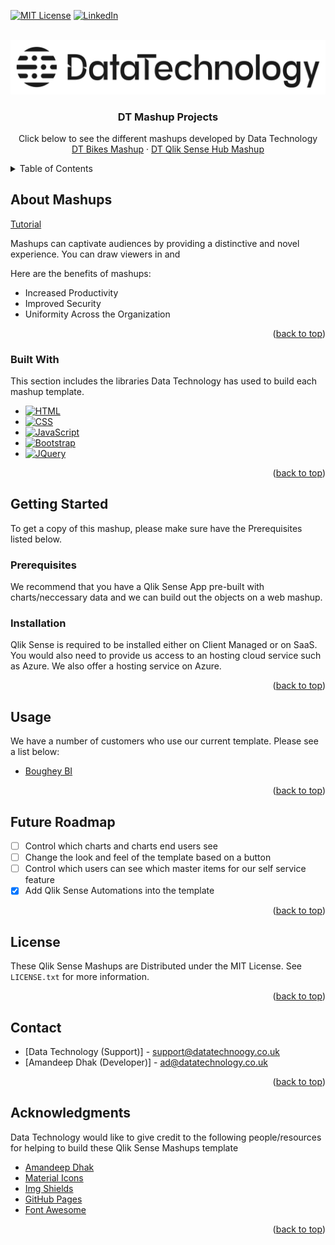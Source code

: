 <!-- Improved compatibility of back to top link: See: https://github.com/othneildrew/Best-README-Template/pull/73 -->
<a name="readme-top"></a>
<!--
*** Thanks for checking out the Best-README-Template. If you have a suggestion
*** that would make this better, please fork the repo and create a pull request
*** or simply open an issue with the tag "enhancement".
*** Don't forget to give the project a star!
*** Thanks again! Now go create something AMAZING! :D
-->



<!-- PROJECT SHIELDS -->
<!--
*** I'm using markdown "reference style" links for readability.
*** Reference links are enclosed in brackets [ ] instead of parentheses ( ).
*** See the bottom of this document for the declaration of the reference variables
*** for contributors-url, forks-url, etc. This is an optional, concise syntax you may use.
*** https://www.markdownguide.org/basic-syntax/#reference-style-links
-->
[![MIT License][license-shield]][license-url]
[![LinkedIn][linkedin-shield]][linkedin-url]



<!-- PROJECT LOGO -->
<br />
<div align="center">
  <a href="https://datatechnology.co.uk/">
    <img src="./images/Logo.png" alt="Logo">
  </a>

  <h3 align="center">DT Mashup Projects</h3>

  <p align="center">
    Click below to see the different mashups developed by Data Technology
    <br />
    <a href="https://dtworksbikesmashup1.azurewebsites.net/">DT Bikes Mashup</a>
    ·
    <a href="https://dtworksqshub.azurewebsites.net/">DT Qlik Sense Hub Mashup</a>
  </p>
</div>



<!-- TABLE OF CONTENTS -->
<details>
  <summary>Table of Contents</summary>
  <ol>
    <li>
      <a href="#about-mashups">About Mashups</a>
      <ul>
        <li><a href="#built-with">Built With</a></li>
      </ul>
    </li>
    <li>
      <a href="#getting-started">Getting Started</a>
      <ul>
        <li><a href="#prerequisites">Prerequisites</a></li>
        <li><a href="#installation">Installation</a></li>
      </ul>
    </li>
    <li><a href="#usage">Usage</a></li>
    <li><a href="#future-roadmap">Roadmap</a></li>
    <li><a href="#license">License</a></li>
    <li><a href="#contact">Contact</a></li>
    <li><a href="#acknowledgments">Acknowledgments</a></li>
  </ol>
</details>



<!-- ABOUT Mashups -->
## About Mashups

[Tutorial](https://www.datatechnology.co.uk/hubfs/Tutorial.mp4)

Mashups can captivate audiences by providing a distinctive and novel experience. You can draw viewers in and

Here are the benefits of mashups:
* Increased Productivity
* Improved Security
* Uniformity Across the Organization


<p align="right">(<a href="#readme-top">back to top</a>)</p>



### Built With

This section includes the libraries Data Technology has used to build each mashup template.

* [![HTML][HTML]][HTML-url]
* [![CSS][CSS]][CSS-url]
* [![JavaScript][JavaScript]][JavaScript-url]
* [![Bootstrap][Bootstrap.com]][Bootstrap-url]
* [![JQuery][JQuery.com]][JQuery-url]

<p align="right">(<a href="#readme-top">back to top</a>)</p>



<!-- GETTING STARTED -->
## Getting Started

To get a copy of this mashup, please make sure have the Prerequisites listed below.

### Prerequisites

We recommend that you have a Qlik Sense App pre-built with charts/neccessary data and we can build out the objects on a web mashup.

### Installation

Qlik Sense is required to be installed either on Client Managed or on SaaS. You would also need to provide us access to an hosting cloud service such as Azure. We also offer a hosting service on Azure.

<p align="right">(<a href="#readme-top">back to top</a>)</p>



<!-- USAGE EXAMPLES -->
## Usage

We have a number of customers who use our current template. Please see a list below:

* [Boughey BI](https://www.youtube-nocookie.com/embed/Qhl7ESKXZoU?si=3XFygzt7kdvN9QWT)

<p align="right">(<a href="#readme-top">back to top</a>)</p>



<!-- FUTURE ROADMAP -->
## Future Roadmap

- [ ] Control which charts and charts end users see
- [ ] Change the look and feel of the template based on a button
- [ ] Control which users can see which master items for our self service feature
- [x] Add Qlik Sense Automations into the template

<p align="right">(<a href="#readme-top">back to top</a>)</p>


<!-- LICENSE -->
## License

These Qlik Sense Mashups are Distributed under the MIT License. See `LICENSE.txt` for more information.

<p align="right">(<a href="#readme-top">back to top</a>)</p>



<!-- CONTACT -->
## Contact

* [Data Technology (Support)] - support@datatechnoogy.co.uk
* [Amandeep Dhak (Developer)] - ad@datatechnology.co.uk

<p align="right">(<a href="#readme-top">back to top</a>)</p>


<!-- ACKNOWLEDGMENTS -->
## Acknowledgments

Data Technology would like to give credit to the following people/resources for helping to build these Qlik Sense Mashups template


* [Amandeep Dhak](https://www.linkedin.com/in/amandeep-dhak/)
* [Material Icons](https://fonts.google.com/icons)
* [Img Shields](https://shields.io)
* [GitHub Pages](https://pages.github.com)
* [Font Awesome](https://fontawesome.com)

<p align="right">(<a href="#readme-top">back to top</a>)</p>



<!-- MARKDOWN LINKS & IMAGES -->
<!-- https://www.markdownguide.org/basic-syntax/#reference-style-links -->
[license-shield]: https://img.shields.io/github/license/othneildrew/Best-README-Template.svg?style=for-the-badge
[license-url]: LICENSE.txt
[linkedin-shield]: https://img.shields.io/badge/-LinkedIn-black.svg?style=for-the-badge&logo=linkedin&colorB=555
[linkedin-url]: https://www.linkedin.com/company/data-technology/mycompany/
[HTML]: https://img.shields.io/badge/HTML-239120?style=for-the-badge&logo=html5&logoColor=white
[HTML-url]: https://developer.mozilla.org/en-US/docs/Web/HTML/
[CSS]: https://img.shields.io/badge/CSS-239120?&style=for-the-badge&logo=css3&logoColor=white
[CSS-url]: https://developer.mozilla.org/en-US/docs/Web/CSS
[JavaScript]: https://img.shields.io/badge/JavaScript-F7DF1E?style=for-the-badge&logo=javascript&logoColor=black
[JavaScript-url]: https://developer.mozilla.org/en-US/docs/Web/JavaScript/
[Bootstrap.com]: https://img.shields.io/badge/Bootstrap-563D7C?style=for-the-badge&logo=bootstrap&logoColor=white
[Bootstrap-url]: https://getbootstrap.com
[JQuery.com]: https://img.shields.io/badge/jQuery-0769AD?style=for-the-badge&logo=jquery&logoColor=white
[JQuery-url]: https://jquery.com 
